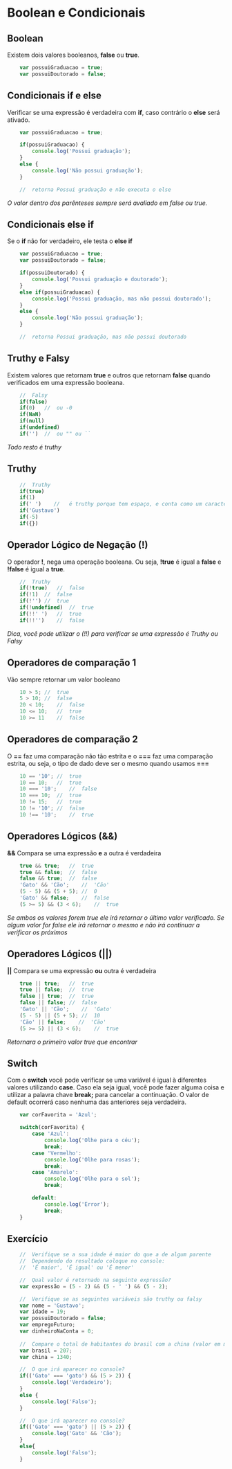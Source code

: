 # Boolean e Condicionais

## Boolean

Existem dois valores booleanos, **false** ou **true**.

```js
    var possuiGraduacao = true;
    var possuiDoutorado = false;
```

## Condicionais if e else

Verificar se uma expressão é verdadeira com **if**, caso contrário o
**else** será ativado.

```js
    var possuiGraduacao = true;

    if(possuiGraduacao) {
        console.log('Possui graduação');
    }
    else {
        console.log('Não possui graduação');
    }

    //  retorna Possui graduação e não executa o else
```

*O valor dentro dos parênteses*
*sempre será avaliado em*
*false ou true.*

## Condicionais else if

Se o **if** não for verdadeiro, ele testa o **else if**

```js
    var possuiGraduacao = true;
    var possuiDoutorado = false;

    if(possuiDoutorado) {
        console.log('Possui graduação e doutorado');
    }
    else if(possuiGraduacao) {
        console.log('Possui graduação, mas não possui doutorado');
    }
    else {
        console.log('Não possui graduação');
    }

    //  retorna Possui graduação, mas não possui doutorado
```

## Truthy e Falsy

Existem valores que retornam **true** e outros que retornam
**false** quando verificados em uma expressão booleana.

```js
    //  Falsy
    if(false)
    if(0)   //  ou -0
    if(NaN)
    if(null)
    if(undefined)
    if('')  //  ou "" ou ``
```

*Todo resto é truthy*

## Truthy

```js
    //  Truthy
    if(true)
    if(1)
    if(' ')    //   é truthy porque tem espaço, e conta como um caracter.
    if('Gustavo')
    if(-5)
    if({})
```

## Operador Lógico de Negação (!)

O operador **!**, nega uma operação booleana. Ou seja,
**!true** é igual a **false** e **!false** é igual a **true**.

```js
    //  Truthy
    if(!true)   //  false
    if(!1)  //  false
    if(!'') //  true
    if(!undefined)  //  true
    if(!!' ')   //  true
    if(!!'')    //  false
```

*Dica, você pode utilizar o (!!)*
*para verificar se uma expressão é*
*Truthy ou Falsy*

## Operadores de comparação 1

Vão sempre retornar um valor booleano

```js
    10 > 5; //  true
    5 > 10; //  false
    20 < 10;    //  false
    10 <= 10;   //  true
    10 >= 11    //  false
```

## Operadores de comparação 2

O **==** faz uma comparação não tão estrita e o **===** faz uma
comparação estrita, ou seja, o tipo de dado deve ser o mesmo
quando usamos **===**

```js
    10 == '10'; //  true
    10 == 10;   //  true
    10 === '10';    //  false
    10 === 10;  //  true
    10 != 15;   //  true
    10 != '10'; //  false
    10 !== '10';    //  true
```

## Operadores Lógicos (&&)

**&&** Compara se uma expressão **e** a outra é verdadeira

```js
    true && true;   //  true
    true && false;  //  false
    false && true;  //  false
    'Gato' && 'Cão';    //  'Cão'
    (5 - 5) && (5 + 5); //  0
    'Gato' && false;    //  false
    (5 >= 5) && (3 < 6);    //  true
```

*Se ambos os valores forem true*
*ele irá retornar o último valor verificado.*
*Se algum valor for false ele irá retornar*
*o mesmo e não irá continuar a verificar*
*os próximos*

## Operadores Lógicos (||)

**||** Compara se uma expressão **ou** outra é verdadeira

```js
    true || true;   //  true
    true || false;  //  true
    false || true;  //  true
    false || false; //  false
    'Gato' || 'Cão';    //  'Gato'
    (5 - 5) || (5 + 5); //  10
    'Cão' || false;    //  'Cão'
    (5 >= 5) || (3 < 6);    //  true
```

*Retornara o primeiro valor true que encontrar*

## Switch

Com o **switch** você pode verificar se uma variável é igual à
diferentes valores utilizando **case**. Caso ela seja igual, você
pode fazer alguma coisa e utilizar a palavra chave **break;** para
cancelar a continuação. O valor de default ocorrerá caso nenhuma
das anteriores seja verdadeira.

```js
    var corFavorita = 'Azul';

    switch(corFavorita) {
        case 'Azul':
            console.log('Olhe para o céu');
            break;
        case 'Vermelho':
            console.log('Olhe para rosas');
            break;
        case 'Amarelo':
            console.log('Olhe para o sol');
            break;

        default:
            console.log('Error');
            break;
    }
```

## Exercício

```js
    //  Verifique se a sua idade é maior do que a de algum parente
    //  Dependendo do resultado coloque no console:
    //  'É maior', 'É igual' ou 'É menor'

    //  Qual valor é retornado na seguinte expressão?
    var expressão = (5 - 2) && (5 - ' ') && (5 - 2);

    //  Verifique se as seguintes variáveis são truthy ou falsy
    var nome = 'Gustavo';
    var idade = 19;
    var possuiDoutorado = false;
    var empregoFuturo;
    var dinheiroNaConta = 0;
    
    //  Compare o total de habitantes do brasil com a china (valor em milhões)
    var brasil = 207;
    var china = 1340;

    //  O que irá aparecer no console?
    if(('Gato' === 'gato') && (5 > 2)) {
        console.log('Verdadeiro');
    }
    else {
        console.log('Falso');
    }

    //  O que irá aparecer no console?
    if(('Gato' === 'gato') || (5 > 2)) {
        console.log('Gato' && 'Cão');
    }
    else{
        console.log('Falso');
    }
```